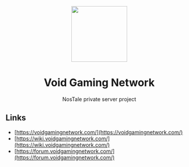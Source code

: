 <div align="center">
<img src="https://avatars.githubusercontent.com/u/96052637" height="150px">

# Void Gaming Network

NosTale private server project
</div>

## Links
* [https://voidgamingnetwork.com/](https://voidgamingnetwork.com/)
* [https://wiki.voidgamingnetwork.com/](https://wiki.voidgamingnetwork.com/)
* [https://forum.voidgamingnetwork.com/](https://forum.voidgamingnetwork.com/)
